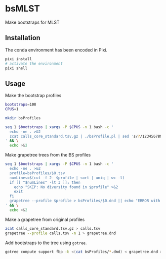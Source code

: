# bsMLST

Make bootstraps for MLST

## Installation

The conda environment has been encoded in Pixi.

```bash
pixi install
# activate the environment
pixi shell
```

## Usage

Make the bootstrap profiles

```bash
bootstraps=100
CPUS=1

mkdir bsProfiles

seq 1 $bootstraps | xargs -P $CPUS -n 1 bash -c '
  echo -ne . >&2
  zcat calls_core_standard.tsv.gz | ./bsProfile.pl | sed 's/?/123456789/g' > bsProfiles/$0.tsv
' && \
  echo >&2
```

Make grapetree trees from the BS profiles

```bash
seq 1 $bootstraps | xargs -P $CPUS -n 1 bash -c '
  echo -ne . >&2
  profile=bsProfiles/$0.tsv
  numLines=$(cut -f 2- $profile | sort | uniq | wc -l)
  if [[ "$numLines" -lt 3 ]]; then
    echo "SKIP: No diversity found in $profile" >&2
    exit
  fi
  grapetree --profile $profile > bsProfiles/$0.dnd || echo "ERROR with $profile" >&2
' && \
  echo >&2

```

Make a grapetree from original profiles

```bash
zcat calls_core_standard.tsv.gz > calls.tsv 
grapetree --profile calls.tsv -n 1 > grapetree.dnd
```

Add bootstraps to the tree using `gotree`.

```bash
gotree compute support fbp -b <(cat bsProfiles/*.dnd) < grapetree.dnd > grapetree.bs.dnd
```
